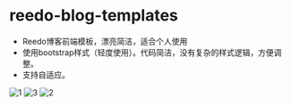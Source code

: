 # reedo-blog-templates


- Reedo博客前端模板，漂亮简洁，适合个人使用
- 使用bootstrap样式（轻度使用）。代码简洁，没有复杂的样式逻辑，方便调整。
- 支持自适应。


![1](https://user-images.githubusercontent.com/20450504/141222133-ae9c5f39-0d29-4261-a224-52c811c0a393.jpg)
![3](https://user-images.githubusercontent.com/20450504/141222174-1a99be7a-e103-474c-80a9-31e5231a58a7.jpg)
![2](https://user-images.githubusercontent.com/20450504/141222181-e3438a60-15e0-43d7-bf1f-b33e2ab3c521.jpg)
